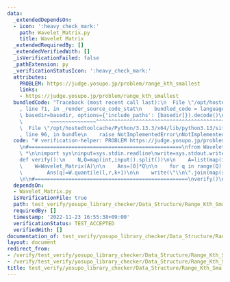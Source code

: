 ```yaml
---
data:
  _extendedDependsOn:
  - icon: ':heavy_check_mark:'
    path: Wavelet_Matrix.py
    title: Wavelet Matrix
  _extendedRequiredBy: []
  _extendedVerifiedWith: []
  _isVerificationFailed: false
  _pathExtension: py
  _verificationStatusIcon: ':heavy_check_mark:'
  attributes:
    PROBLEM: https://judge.yosupo.jp/problem/range_kth_smallest
    links:
    - https://judge.yosupo.jp/problem/range_kth_smallest
  bundledCode: "Traceback (most recent call last):\n  File \"/opt/hostedtoolcache/Python/3.13.3/x64/lib/python3.13/site-packages/onlinejudge_verify/documentation/build.py\"\
    , line 71, in _render_source_code_stat\n    bundled_code = language.bundle(stat.path,\
    \ basedir=basedir, options={'include_paths': [basedir]}).decode()\n          \
    \         ~~~~~~~~~~~~~~~^^^^^^^^^^^^^^^^^^^^^^^^^^^^^^^^^^^^^^^^^^^^^^^^^^^^^^^^^^^^^^^^^^\n\
    \  File \"/opt/hostedtoolcache/Python/3.13.3/x64/lib/python3.13/site-packages/onlinejudge_verify/languages/python.py\"\
    , line 96, in bundle\n    raise NotImplementedError\nNotImplementedError\n"
  code: "# verification-helper: PROBLEM https://judge.yosupo.jp/problem/range_kth_smallest\n\
    \n#==================================================\nfrom Wavelet_Matrix import\
    \ *\n\nimport sys\ninput=sys.stdin.readline\nwrite=sys.stdout.write\n\n#==================================================\n\
    def verify():\n    N,Q=map(int,input().split())\n\n    A=list(map(int,input().split()))\n\
    \    W=Wavelet_Matrix(A)\n\n    Ans=[0]*Q\n\n    for q in range(Q):\n        l,r,k=map(int,input().split())\n\
    \        Ans[q]=W.quantile(l,r,k+1)\n\n    write(\"\\n\".join(map(str,Ans)))\n\
    \n\n#==================================================\nverify()\n"
  dependsOn:
  - Wavelet_Matrix.py
  isVerificationFile: true
  path: test_verify/yosupo_library_checker/Data_Structure/Range_Kth_Smallest.test.py
  requiredBy: []
  timestamp: '2022-11-23 16:55:38+09:00'
  verificationStatus: TEST_ACCEPTED
  verifiedWith: []
documentation_of: test_verify/yosupo_library_checker/Data_Structure/Range_Kth_Smallest.test.py
layout: document
redirect_from:
- /verify/test_verify/yosupo_library_checker/Data_Structure/Range_Kth_Smallest.test.py
- /verify/test_verify/yosupo_library_checker/Data_Structure/Range_Kth_Smallest.test.py.html
title: test_verify/yosupo_library_checker/Data_Structure/Range_Kth_Smallest.test.py
---
```

